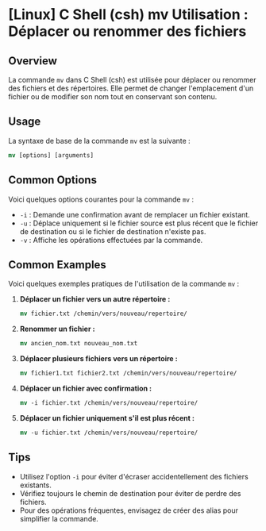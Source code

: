 # [Linux] C Shell (csh) mv Utilisation : Déplacer ou renommer des fichiers

## Overview
La commande `mv` dans C Shell (csh) est utilisée pour déplacer ou renommer des fichiers et des répertoires. Elle permet de changer l'emplacement d'un fichier ou de modifier son nom tout en conservant son contenu.

## Usage
La syntaxe de base de la commande `mv` est la suivante :

```csh
mv [options] [arguments]
```

## Common Options
Voici quelques options courantes pour la commande `mv` :

- `-i` : Demande une confirmation avant de remplacer un fichier existant.
- `-u` : Déplace uniquement si le fichier source est plus récent que le fichier de destination ou si le fichier de destination n'existe pas.
- `-v` : Affiche les opérations effectuées par la commande.

## Common Examples
Voici quelques exemples pratiques de l'utilisation de la commande `mv` :

1. **Déplacer un fichier vers un autre répertoire :**
   ```csh
   mv fichier.txt /chemin/vers/nouveau/repertoire/
   ```

2. **Renommer un fichier :**
   ```csh
   mv ancien_nom.txt nouveau_nom.txt
   ```

3. **Déplacer plusieurs fichiers vers un répertoire :**
   ```csh
   mv fichier1.txt fichier2.txt /chemin/vers/nouveau/repertoire/
   ```

4. **Déplacer un fichier avec confirmation :**
   ```csh
   mv -i fichier.txt /chemin/vers/nouveau/repertoire/
   ```

5. **Déplacer un fichier uniquement s'il est plus récent :**
   ```csh
   mv -u fichier.txt /chemin/vers/nouveau/repertoire/
   ```

## Tips
- Utilisez l'option `-i` pour éviter d'écraser accidentellement des fichiers existants.
- Vérifiez toujours le chemin de destination pour éviter de perdre des fichiers.
- Pour des opérations fréquentes, envisagez de créer des alias pour simplifier la commande.